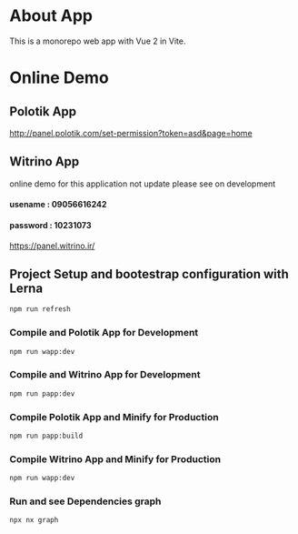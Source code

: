 # About App

This is a monorepo web app with Vue 2 in Vite.

# Online Demo

## Polotik App

http://panel.polotik.com/set-permission?token=asd&page=home

## Witrino App

online demo for this application not update
please see on development

#### usename : 09056616242

#### password : 10231073

https://panel.witrino.ir/

## Project Setup and bootestrap configuration with Lerna

```sh
npm run refresh
```

### Compile and Polotik App for Development

```sh
npm run wapp:dev
```

### Compile and Witrino App for Development

```sh
npm run papp:dev
```

### Compile Polotik App and Minify for Production

```sh
npm run papp:build
```

### Compile Witrino App and Minify for Production

```sh
npm run wapp:dev
```

### Run and see Dependencies graph

```sh
npx nx graph
```
